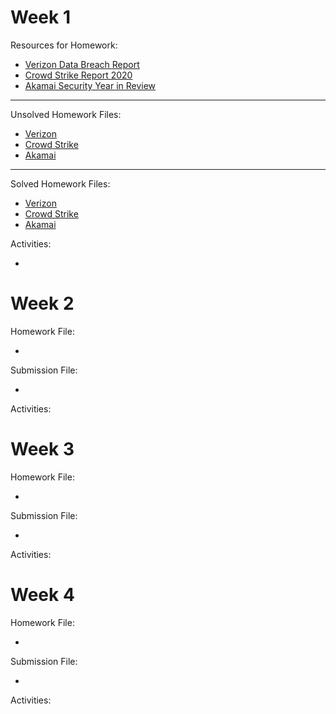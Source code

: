 # Week 1

Resources for Homework:

  - [Verizon Data Breach Report]([https://github.com/naseebahikram/Sample-Work/blob/main/Homework/01-Security%20101/Verizon_DataBreachReport.pdf](https://github.com/naseebahikram/Sample-Work/blob/main/Homework/01-Security%20101/Resources/Verizon_DataBreachReport.pdf))
  - [Crowd Strike Report 2020]([https://github.com/naseebahikram/Sample-Work/blob/main/Homework/01-Security%20101/CrowdstrikeReport2021GTR.pdf](https://github.com/naseebahikram/Sample-Work/blob/main/Homework/01-Security%20101/Resources/CrowdstrikeReport2021GTR.pdf))
  - [Akamai Security Year in Review]([https://github.com/naseebahikram/Sample-Work/blob/main/Homework/01-Security%20101/Akamai_Security_Year_in_Review_2020.pdf](https://github.com/naseebahikram/Sample-Work/blob/main/Homework/01-Security%20101/Resources/Akamai_Security_Year_in_Review_2020.pdf))
---

Unsolved Homework Files:

  - [Verizon](https://github.com/naseebahikram/Sample-Work/blob/main/Homework/01-Security%20101/Unsolved/Verizon%20Questions.md)
  - [Crowd Strike](https://github.com/naseebahikram/Sample-Work/blob/main/Homework/01-Security%20101/Unsolved/Crowd%20Strike%20Questions.md)
  - [Akamai](https://github.com/naseebahikram/Sample-Work/blob/main/Homework/01-Security%20101/Unsolved/Akamai%20Security%20Questions.md)
  
----

Solved Homework Files:

  - [Verizon]([https://github.com/naseebahikram/Sample-Work/blob/main/Homework/01-Security%20101/Verizon%20Data%20Breaches%20Investigation%20Report%20Submission.md](https://github.com/naseebahikram/Sample-Work/blob/main/Homework/01-Security%20101/Solved/Verizon%20Data%20Breaches%20Investigation%20Report%20Submission.md))
  - [Crowd Strike]([https://github.com/naseebahikram/Sample-Work/blob/main/Homework/01-Security%20101/Crowdstrike%202021%20Global%20Threat%20Report%20Submission.md](https://github.com/naseebahikram/Sample-Work/blob/main/Homework/01-Security%20101/Solved/Crowdstrike%202021%20Global%20Threat%20Report%20Submission.md))
  - [Akamai]([https://github.com/naseebahikram/Sample-Work/blob/main/Homework/01-Security%20101/Akamai%20Security%20Year%20in%20Review%202020%20Submission.md](https://github.com/naseebahikram/Sample-Work/blob/main/Homework/01-Security%20101/Solved/Akamai%20Security%20Year%20in%20Review%202020%20Submission.md))

Activities:

  - []()



# Week 2

Homework File:

  - 

Submission File:

  - 

Activities:

# Week 3

Homework File:

  - 

Submission File:

  - 

Activities:

# Week 4

Homework File:

  - 

Submission File:

  - 

Activities:
